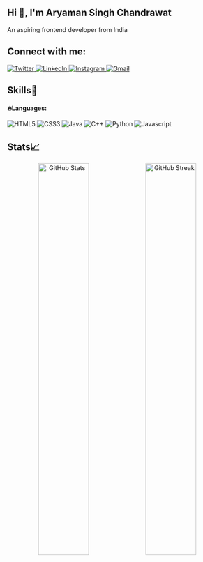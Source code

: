 <h2 align="left">Hi 👋, I'm Aryaman Singh Chandrawat</h2>
<p align="left">An aspiring frontend developer from India </p>

<!-- Socials Links -->
<h2 align="left">Connect with me:</h2>
<div align="left">
  <a href="https://twitter.com/singharyaman357" target="blank">
    <img src="https://img.shields.io/badge/Twitter-%231DA1F2.svg?style=for-the-badge&logo=Twitter&logoColor=white" alt="Twitter" />
  </a>
  <a href="https://www.linkedin.com/in/aryamansinghchandrawat/" target="blank">
    <img src="https://img.shields.io/badge/linkedin-%230077B5.svg?style=for-the-badge&logo=linkedin&logoColor=white" alt="LinkedIn">
  </a>
  <a href="https://instagram.com/@aryaman.asc" target="blank">
    <img src="https://img.shields.io/badge/Instagram-%23E4405F.svg?style=for-the-badge&logo=Instagram&logoColor=white" alt ="Instagram" />
  </a>
  <a href="mailto:singharyaman357@gmail.com" target="_blank">
    <img alt="Gmail" src="https://img.shields.io/badge/Gmail-D14836?style=for-the-badge&logo=gmail&logoColor=white"/>
  </a>
</div>

<!-- Skills Section -->
<h2 align="left">Skills🚀</h2>

<!-- Languages -->
#### 🔥Languages:
<div>
  <img alt="HTML5" src="https://img.shields.io/badge/html5-%23E34F26.svg?style=for-the-badge&logo=html5&logoColor=white" />
  <img alt="CSS3" src="https://img.shields.io/badge/css3-%231572B6.svg?style=for-the-badge&logo=css3&logoColor=white" />	
  <img alt="Java" src="https://img.shields.io/badge/java-%23ED8B00.svg?style=for-the-badge&logo=java&logoColor=white"/>
  <img alt="C++" src="https://img.shields.io/badge/c++-%2300599C.svg?style=for-the-badge&logo=c%2B%2B&logoColor=white"/>
  <img alt="Python" src="https://img.shields.io/badge/python-3670A0?style=for-the-badge&logo=python&logoColor=ffdd54" />
  <img alt="Javascript" src="https://img.shields.io/badge/javascript-%23323330.svg?style=for-the-badge&logo=javascript&logoColor=%23F7DF1E"/>	
</div>

<!-- GitHub Stats -->
<div>
  <h2>Stats📈</h2>
  <p align="center">
    <img width="48%" src="https://github-readme-stats.vercel.app/api?username=aryamangithub&show_icons=true&locale=en" alt="GitHub Stats" />
    <img width="48%" src="https://github-readme-streak-stats.herokuapp.com/?user=aryamangithub&" alt="GitHub Streak" />
  </p>
</div>
